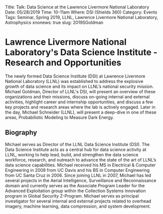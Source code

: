 Title: Talk: Data Science at the Lawrence Livermore National Laboratory
Date: 05/28/2019
Time: 10-11am
Where: DSI (Shields 360)
Category: Events
Tags: Seminar, Spring 2019,  LLNL, Lawrence Livermore National Laboratory, Astrophysics
xnonews: true
slug: 2019SGoldman

# Lawrence Livermore National Laboratory's Data Science Institute - Research and Opportunities

The newly formed Data Science Institute (DSI) at Lawrence Livermore National Laboratory (LLNL) was established to address the explosive growth of data science and its impact on LLNL’s national security mission. Michael Goldman, Director of LLNL's DSI, will present an overview of these organizations and their missions, discuss on-going internal and external activities, highlight career and internship opportunities, and discuss a few key projects and research areas where the lab is actively engaged. Later in the day, Michael Schneider (LLNL), will present a deep-dive in one of these areas, Probabilistic Modeling to Measure Dark Energy.

## Biography

Michael serves as Director of the LLNL Data Science Institute (DSI). The Data Science Institute acts as a central hub for data science activity at LLNL, working to help lead, build, and strengthen the data science workforce, research, and outreach to advance the state of the art of LLNL’s data science capabilities. 
Michael received his MS in Electrical & Computer Engineering in 2008 from UC Davis and his BS in Computer Engineering from UC Santa Cruz in 2006. Since joining LLNL in 2007, Michael has led several projects in the Aerial Intelligence, Surveillance and Reconnaissance domain and currently serves as the Associate Program Leader for the Advanced Exploitation group within the Collection Systems Innovation program in Global Security Z-Program. Michael serves as principal investigator for several internal and external projects related to overhead imagery, machine learning, data compression, and system development. 